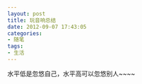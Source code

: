 ```yaml
---
layout: post
title: 玩音响总结
date: 2012-09-07 17:43:05
categories:
- 随笔
tags:
- 生活
---
```


水平低是忽悠自己，水平高可以忽悠别人~~~~